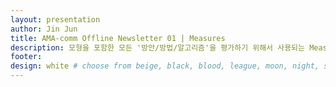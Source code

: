 ```yaml
---
layout: presentation
author: Jin Jun
title: AMA-comm Offline Newsletter 01 | Measures
description: 모형을 포함한 모든 '방안/방법/알고리즘'을 평가하기 위해서 사용되는 Measure에 대하여 기본적인 정의와 각 measure들의 특징, 특히 빅데이터 분석에 사용되는 measure들의 특징들을 이해하기.
footer:
design: white # choose from beige, black, blood, league, moon, night, serif, simple, sky, solarized, white
---
```

